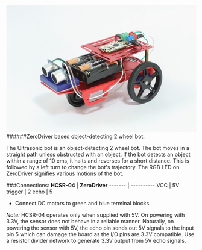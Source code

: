 ![](ultrasonic-bot.jpg)
######ZeroDriver based object-detecting 2 wheel bot. 

The Ultrasonic bot is an object-detecting 2 wheel bot. The bot moves in a straight path unless obstructed with an object. If the bot detects an object within a range of 10 cms, it halts and reverses for a short distance. This is followed by a left turn to change the bot's trajectory. The RGB LED on ZeroDriver signifies various motions of the bot.


###Connections:
**HCSR-04** | **ZeroDriver**
------- | ----------
VCC | 5V
trigger | 2
echo | 5

* Connect DC motors to green and blue terminal blocks.

_Note:_ 
HCSR-04 operates only when supplied with 5V. On powering with 3.3V, the sensor does not behave in a reliable manner. Naturally, on powering the sensor with 5V, the echo pin sends out 5V signals to the input pin 5 which can damage the board as the I/O pins are 3.3V compatible. Use a resistor divider network to generate 3.3V output from 5V echo signals.
